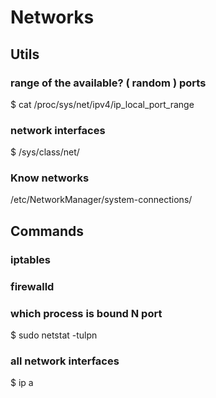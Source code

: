 # Networks

## Utils

### range of the available? ( random ) ports

$ cat /proc/sys/net/ipv4/ip_local_port_range

### network interfaces

$ /sys/class/net/

### Know networks

/etc/NetworkManager/system-connections/

## Commands

### iptables

### firewalld

### which process is bound N port

$ sudo netstat -tulpn

### all network interfaces

$ ip a
